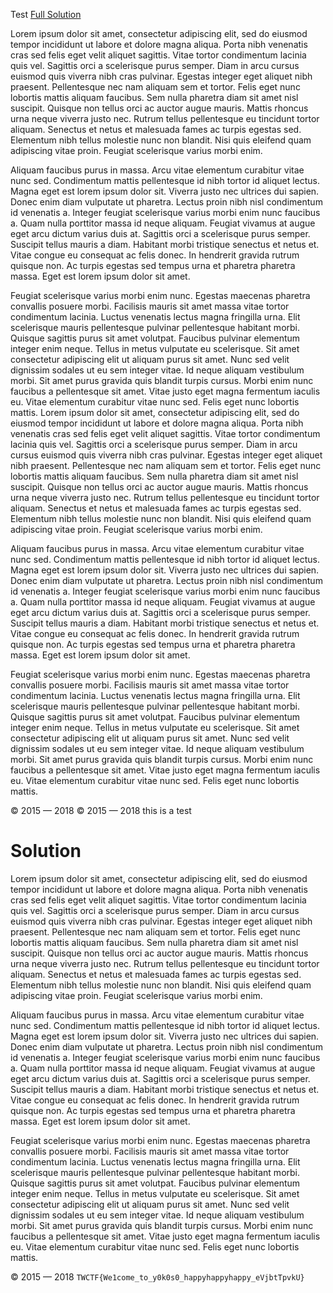 Test
[Full Solution](#Solution)

Lorem ipsum dolor sit amet, consectetur adipiscing elit, sed do eiusmod tempor incididunt ut labore et dolore magna aliqua. Porta nibh venenatis cras sed felis eget velit aliquet sagittis. Vitae tortor condimentum lacinia quis vel. Sagittis orci a scelerisque purus semper. Diam in arcu cursus euismod quis viverra nibh cras pulvinar. Egestas integer eget aliquet nibh praesent. Pellentesque nec nam aliquam sem et tortor. Felis eget nunc lobortis mattis aliquam faucibus. Sem nulla pharetra diam sit amet nisl suscipit. Quisque non tellus orci ac auctor augue mauris. Mattis rhoncus urna neque viverra justo nec. Rutrum tellus pellentesque eu tincidunt tortor aliquam. Senectus et netus et malesuada fames ac turpis egestas sed. Elementum nibh tellus molestie nunc non blandit. Nisi quis eleifend quam adipiscing vitae proin. Feugiat scelerisque varius morbi enim.

Aliquam faucibus purus in massa. Arcu vitae elementum curabitur vitae nunc sed. Condimentum mattis pellentesque id nibh tortor id aliquet lectus. Magna eget est lorem ipsum dolor sit. Viverra justo nec ultrices dui sapien. Donec enim diam vulputate ut pharetra. Lectus proin nibh nisl condimentum id venenatis a. Integer feugiat scelerisque varius morbi enim nunc faucibus a. Quam nulla porttitor massa id neque aliquam. Feugiat vivamus at augue eget arcu dictum varius duis at. Sagittis orci a scelerisque purus semper. Suscipit tellus mauris a diam. Habitant morbi tristique senectus et netus et. Vitae congue eu consequat ac felis donec. In hendrerit gravida rutrum quisque non. Ac turpis egestas sed tempus urna et pharetra pharetra massa. Eget est lorem ipsum dolor sit amet.

Feugiat scelerisque varius morbi enim nunc. Egestas maecenas pharetra convallis posuere morbi. Facilisis mauris sit amet massa vitae tortor condimentum lacinia. Luctus venenatis lectus magna fringilla urna. Elit scelerisque mauris pellentesque pulvinar pellentesque habitant morbi. Quisque sagittis purus sit amet volutpat. Faucibus pulvinar elementum integer enim neque. Tellus in metus vulputate eu scelerisque. Sit amet consectetur adipiscing elit ut aliquam purus sit amet. Nunc sed velit dignissim sodales ut eu sem integer vitae. Id neque aliquam vestibulum morbi. Sit amet purus gravida quis blandit turpis cursus. Morbi enim nunc faucibus a pellentesque sit amet. Vitae justo eget magna fermentum iaculis eu. Vitae elementum curabitur vitae nunc sed. Felis eget nunc lobortis mattis.
Lorem ipsum dolor sit amet, consectetur adipiscing elit, sed do eiusmod tempor incididunt ut labore et dolore magna aliqua. Porta nibh venenatis cras sed felis eget velit aliquet sagittis. Vitae tortor condimentum lacinia quis vel. Sagittis orci a scelerisque purus semper. Diam in arcu cursus euismod quis viverra nibh cras pulvinar. Egestas integer eget aliquet nibh praesent. Pellentesque nec nam aliquam sem et tortor. Felis eget nunc lobortis mattis aliquam faucibus. Sem nulla pharetra diam sit amet nisl suscipit. Quisque non tellus orci ac auctor augue mauris. Mattis rhoncus urna neque viverra justo nec. Rutrum tellus pellentesque eu tincidunt tortor aliquam. Senectus et netus et malesuada fames ac turpis egestas sed. Elementum nibh tellus molestie nunc non blandit. Nisi quis eleifend quam adipiscing vitae proin. Feugiat scelerisque varius morbi enim.

Aliquam faucibus purus in massa. Arcu vitae elementum curabitur vitae nunc sed. Condimentum mattis pellentesque id nibh tortor id aliquet lectus. Magna eget est lorem ipsum dolor sit. Viverra justo nec ultrices dui sapien. Donec enim diam vulputate ut pharetra. Lectus proin nibh nisl condimentum id venenatis a. Integer feugiat scelerisque varius morbi enim nunc faucibus a. Quam nulla porttitor massa id neque aliquam. Feugiat vivamus at augue eget arcu dictum varius duis at. Sagittis orci a scelerisque purus semper. Suscipit tellus mauris a diam. Habitant morbi tristique senectus et netus et. Vitae congue eu consequat ac felis donec. In hendrerit gravida rutrum quisque non. Ac turpis egestas sed tempus urna et pharetra pharetra massa. Eget est lorem ipsum dolor sit amet.

Feugiat scelerisque varius morbi enim nunc. Egestas maecenas pharetra convallis posuere morbi. Facilisis mauris sit amet massa vitae tortor condimentum lacinia. Luctus venenatis lectus magna fringilla urna. Elit scelerisque mauris pellentesque pulvinar pellentesque habitant morbi. Quisque sagittis purus sit amet volutpat. Faucibus pulvinar elementum integer enim neque. Tellus in metus vulputate eu scelerisque. Sit amet consectetur adipiscing elit ut aliquam purus sit amet. Nunc sed velit dignissim sodales ut eu sem integer vitae. Id neque aliquam vestibulum morbi. Sit amet purus gravida quis blandit turpis cursus. Morbi enim nunc faucibus a pellentesque sit amet. Vitae justo eget magna fermentum iaculis eu. Vitae elementum curabitur vitae nunc sed. Felis eget nunc lobortis mattis.

© 2015 — 2018
© 2015 — 2018
this is a test
# Solution <a id="Solution"></a>

Lorem ipsum dolor sit amet, consectetur adipiscing elit, sed do eiusmod tempor incididunt ut labore et dolore magna aliqua. Porta nibh venenatis cras sed felis eget velit aliquet sagittis. Vitae tortor condimentum lacinia quis vel. Sagittis orci a scelerisque purus semper. Diam in arcu cursus euismod quis viverra nibh cras pulvinar. Egestas integer eget aliquet nibh praesent. Pellentesque nec nam aliquam sem et tortor. Felis eget nunc lobortis mattis aliquam faucibus. Sem nulla pharetra diam sit amet nisl suscipit. Quisque non tellus orci ac auctor augue mauris. Mattis rhoncus urna neque viverra justo nec. Rutrum tellus pellentesque eu tincidunt tortor aliquam. Senectus et netus et malesuada fames ac turpis egestas sed. Elementum nibh tellus molestie nunc non blandit. Nisi quis eleifend quam adipiscing vitae proin. Feugiat scelerisque varius morbi enim.

Aliquam faucibus purus in massa. Arcu vitae elementum curabitur vitae nunc sed. Condimentum mattis pellentesque id nibh tortor id aliquet lectus. Magna eget est lorem ipsum dolor sit. Viverra justo nec ultrices dui sapien. Donec enim diam vulputate ut pharetra. Lectus proin nibh nisl condimentum id venenatis a. Integer feugiat scelerisque varius morbi enim nunc faucibus a. Quam nulla porttitor massa id neque aliquam. Feugiat vivamus at augue eget arcu dictum varius duis at. Sagittis orci a scelerisque purus semper. Suscipit tellus mauris a diam. Habitant morbi tristique senectus et netus et. Vitae congue eu consequat ac felis donec. In hendrerit gravida rutrum quisque non. Ac turpis egestas sed tempus urna et pharetra pharetra massa. Eget est lorem ipsum dolor sit amet.

Feugiat scelerisque varius morbi enim nunc. Egestas maecenas pharetra convallis posuere morbi. Facilisis mauris sit amet massa vitae tortor condimentum lacinia. Luctus venenatis lectus magna fringilla urna. Elit scelerisque mauris pellentesque pulvinar pellentesque habitant morbi. Quisque sagittis purus sit amet volutpat. Faucibus pulvinar elementum integer enim neque. Tellus in metus vulputate eu scelerisque. Sit amet consectetur adipiscing elit ut aliquam purus sit amet. Nunc sed velit dignissim sodales ut eu sem integer vitae. Id neque aliquam vestibulum morbi. Sit amet purus gravida quis blandit turpis cursus. Morbi enim nunc faucibus a pellentesque sit amet. Vitae justo eget magna fermentum iaculis eu. Vitae elementum curabitur vitae nunc sed. Felis eget nunc lobortis mattis.

© 2015 — 2018
`TWCTF{We1come_to_y0k0s0_happyhappyhappy_eVjbtTpvkU}`
